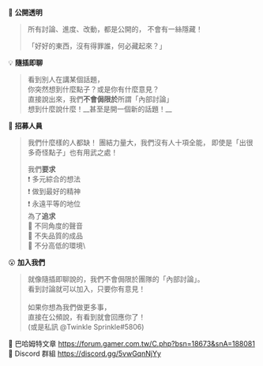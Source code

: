 :white_heart: **公開透明**
> 所有討論、進度、改動，都是公開的，
> 不會有一絲隱藏！
> 
> 「好好的東西，沒有得罪誰，何必藏起來？」

:bulb: **隨插即聊** 
> 看到別人在講某個話題，\
> 你突然想到什麼點子？或是你有什麼意見？\
> 直接說出來，我們**不會侷限於**所謂「內部討論」\
> 想到什麼說什麼！\_\_甚至是開一個新的話題！\_\_

:pencil: **招募人員** 
> 我們什麼樣的人都缺！
> 團結力量大，我們沒有人十項全能，
> 即使是「出很多奇怪點子」也有用武之處！
>
> 我們**要求**\
> :exclamation: 多元綜合的想法\
> :exclamation: 做到最好的精神\
> :exclamation: 永遠平等的地位\
> 為了**追求**\
> :star2: 不同角度的聲音\
> :star2: 不失品質的成品\
> :star2: 不分高低的環境\

:open_mouth: **加入我們**
> 就像隨插即聊說的，我們不會侷限於團隊的「內部討論」。\
> 看到討論就可以加入，只要你有意見！\
> \
> 如果你想為我們做更多事，\
> 直接在公頻說，有看到就會回應你了！\
> (或是私訊 @Twinkle Sprinkle#5806)

:paperclip: 巴哈姆特文章 https://forum.gamer.com.tw/C.php?bsn=18673&snA=188081 \
:paperclip: Discord 群組 https://discord.gg/5vwGqnNjYy
